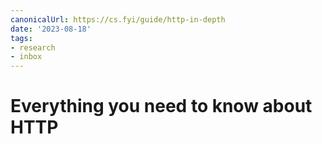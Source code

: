 ```yaml
---
canonicalUrl: https://cs.fyi/guide/http-in-depth
date: '2023-08-18'
tags:
- research
- inbox
---
```


# Everything you need to know about HTTP